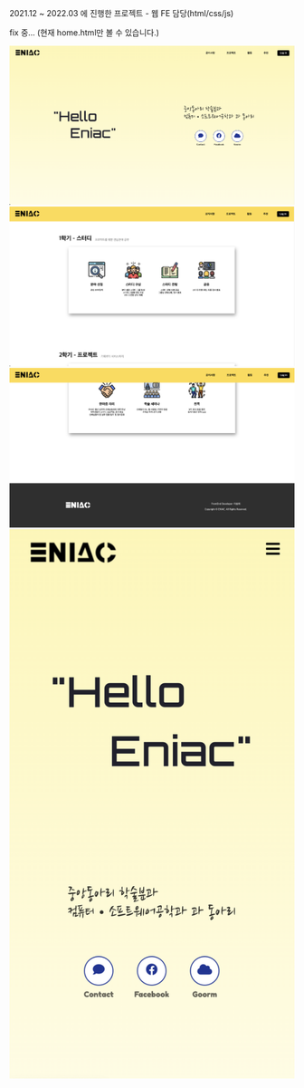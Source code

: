 2021.12 ~ 2022.03 에 진행한 프로젝트 - 웹 FE 담당(html/css/js)

fix 중... (현재 home.html만 볼 수 있습니다.)

![home](./assets/ReadmeImg/home.png)
![home2](./assets/ReadmeImg/home2.png)
![home3](./assets/ReadmeImg/home3.png)
![home4](./assets/ReadmeImg/home4.png)
